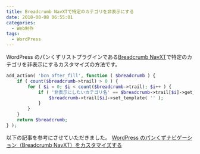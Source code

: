 ```yaml
---
title: Breadcrumb NavXTで特定のカテゴリを非表示にする
date: 2018-08-08 06:55:01
categories:
  - Web制作
tags:
  - WordPress
---
```


WordPress のパンくずリストプラグインである[Breadcrumb NavXT](https://ja.wordpress.org/plugins/breadcrumb-navxt/)で特定のカテゴリを非表示にするカスタマイズの方法です。

```php
add_action( 'bcn_after_fill', function ( $breadcrumb ) {
    if ( count($breadcrumb->trail) > 0 ) {
        for ( $i = 0; $i < count($breadcrumb->trail); $i++ ) {
            if ( '非表示にしたいカテゴリ名' == $breadcrumb->trail[$i]->get_title() ) {
            	$breadcrumb->trail[$i]->set_template( '' );
            }
        }
    }
    return $breadcrumb;
} );
```

以下の記事を参考にさせていただきました。
[WordPress のパンくずナビゲーション（Breadcrumb NavXT）をカスタマイズする](http://notnil-creative.com/blog/archives/981)
